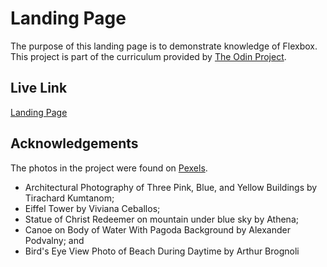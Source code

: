 # Landing Page

The purpose of this landing page is to demonstrate knowledge of Flexbox. This project is part of the curriculum provided by <a href="https://www.theodinproject.com/">The Odin Project</a>.

## Live Link

<a href="http://www.amruiz.com/landing-page/">Landing Page</a>

## Acknowledgements

The photos in the project were found on <a href="https://www.pexels.com/">Pexels</a>.

- Architectural Photography of Three Pink, Blue, and Yellow Buildings by Tirachard Kumtanom;
- Eiffel Tower by Viviana Ceballos;
- Statue of Christ Redeemer on mountain under blue sky by Athena;
- Canoe on Body of Water With Pagoda Background by Alexander Podvalny; and
- Bird's Eye View Photo of Beach During Daytime by Arthur Brognoli

